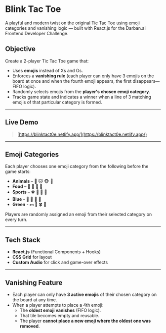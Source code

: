 # Blink Tac Toe

A playful and modern twist on the original Tic Tac Toe using emoji categories and vanishing logic — built with React.js for the Darban.ai Frontend Developer Challenge.

## Objective

Create a 2-player Tic Tac Toe game that:
- Uses **emojis** instead of Xs and Os.
- Enforces a **vanishing rule** (each player can only have 3 emojis on the board at once and when the fourth emoji appears, the first disappears—FIFO logic).
- Randomly selects emojis from the **player's chosen emoji category**.
- Tracks game state and indicates a winner when a line of 3 matching emojis of that particular category is formed.

---

## Live Demo

> [https://blinktact0e.netlify.app/](https://blinktact0e.netlify.app/)

---

## Emoji Categories

Each player chooses one emoji category from the following before the game starts:

- **Animals** – 🐶 🐱 🐵 🐰  
- **Food** – 🍕 🍟 🍔 🍩  
- **Sports** – ⚽ 🏀 🏈 🎾
- **Blue** - 🧿 🐬 🪼 🧶
- **Green** - 💵 🍾 🍀 🗽

Players are randomly assigned an emoji from their selected category on every turn.

---

## Tech Stack

- **React.js** (Functional Components + Hooks)
- **CSS Grid** for layout
- **Custom Audio** for click and game-over effects

---

## Vanishing Feature

- Each player can only have **3 active emojis** of their chosen category on the board at any time.
- When a player attempts to place a 4th emoji:
  - The **oldest emoji vanishes** (FIFO logic).
  - That tile becomes empty and reusable.
  - The player **cannot place a new emoji where the oldest one was removed**.


